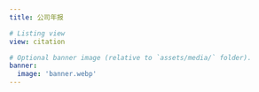 ```yaml
---
title: 公司年报

# Listing view
view: citation

# Optional banner image (relative to `assets/media/` folder).
banner:
  image: 'banner.webp'
---
```

